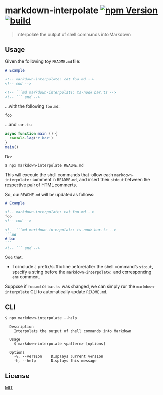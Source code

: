 # markdown-interpolate [![npm Version](https://img.shields.io/npm/v/markdown-interpolate?cacheSeconds=1800)](https://www.npmjs.com/package/markdown-interpolate) [![build](https://github.com/yuanqing/markdown-interpolate/workflows/build/badge.svg)](https://github.com/yuanqing/markdown-interpolate/actions?query=workflow%3Abuild)

> Interpolate the output of shell commands into Markdown

## Usage

Given the following toy `README.md` file:

```md
# Example

<!-- markdown-interpolate: cat foo.md -->
<!-- end -->

<!-- ```md markdown-interpolate: ts-node bar.ts -->
<!-- ``` end -->
```

…with the following `foo.md`:

```md
foo
```

…and `bar.ts`:

```ts
async function main () {
  console.log('# bar')
}
main()
```

Do:

```
$ npx markdown-interpolate README.md
```

This will execute the shell commands that follow each `markdown-interpolate:` comment in `README.md`, and insert their `stdout` between the respective pair of HTML comments.

So, our `README.md` will be updated as follows:

````md
# Example

<!-- markdown-interpolate: cat foo.md -->
foo
<!-- end -->

<!-- ```md markdown-interpolate: ts-node bar.ts -->
```md
# bar
```
<!-- ``` end -->
````

See that:

- To include a prefix/suffix line before/after the shell command’s `stdout`, specify a string before the `markdown-interpolate:` and corresponding `end` comment.

Suppose if `foo.md` or `bar.ts` was changed, we can simply run the `markdown-interpolate` CLI to automatically update `README.md`.

## CLI

```
$ npx markdown-interpolate --help

  Description
    Interpolate the output of shell commands into Markdown

  Usage
    $ markdown-interpolate <pattern> [options]

  Options
    -v, --version    Displays current version
    -h, --help       Displays this message

```

## License

[MIT](/LICENSE.md)
